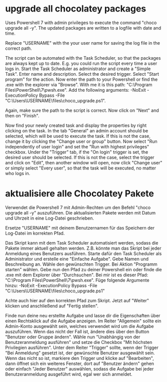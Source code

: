 # upgrade all chocolatey packages
Uses Powershell 7 with admin privileges to execute the command "choco upgrade all -y". The updated packages are written to a logfile with date and time.
 
Replace "USERNAME" with the your user name for saving the log file in the correct path.
 
The script can be automated with the Task Scheduler, so that the packages are always kept up to date. E.g. you could run the script every time a user logs in.
Start the Task Scheduler as administrator and create a "Simple Task". Enter name and description. Select the desired trigger. Select "Start program" for the action. Now enter the path to your Powershell or find the .exe with the explorer via "Browse". With me it is this path: "C:\Program Files\PowerShell\7\pwsh.exe".
Add the following arguments:
-NoExit -ExecutionPolicy Bypass -File "C:\Users\USERNAME\files\choco_upgrade.ps1".

Again, make sure the path to the script is correct.
Now click on "Next" and then on "Finish".

Now find your newly created task and display the properties by right clicking on the task.
In the tab "General" an admin account should be selected, which will be used to execute the task. If this is not the case, change it by clicking the "Change user or group" button.
Now select "Run independently of user login" and set the "Run with highest privileges" checkbox.
Under the "Trigger" tab, if the "On login" trigger is set, the desired user should be selected. If this is not the case, select the trigger and click on "Edit", then another window will open, now click "Change user" or simply select "Every user", so that the task will be executed, no matter who logs in.

# aktualisiere alle Chocolatey Pakete
Verwendet die Powershell 7 mit Admin-Rechten um den Befehl "choco upgrade all -y" auszuführen. Die aktualisierten Pakete werden mit Datum und Uhrzeit in eine Log-Datei geschrieben.
 
Ersetze "USERNAME" mit deinem Benutzernamen für das Speichern der Log-Datei im korrekten Pfad.
 
Das Skript kann mit dem Task Scheduler automatisiert werden, sodass die Pakete immer aktuell gehalten werden. Z.B. könnte man das Skript bei jeder Anmeldung eines Benutzers ausführen.
Starte dafür den Task Scheduler als Administrator und erstelle eine "Einfache Aufgabe". Gebe Namen und Beschreibung an. Wähle den gewünschten Trigger. Bei Aktion "Programm starten" wählen. Gebe nun den Pfad zu deiner Powershell ein oder finde die .exe mit dem Explorer über "Durchsuchen". Bei mir ist es dieser Pfad: "C:\Program Files\PowerShell\7\pwsh.exe".
Füge folgende Argumente hinzu:
-NoExit -ExecutionPolicy Bypass -File "C:\Users\USERNAME\files\choco_upgrade.ps1"

Achte auch hier auf den korrekten Pfad zum Skript.
Jetzt auf "Weiter" klicken und anschließend auf "Fertig stellen".

Finde nun deine neu erstellte Aufgabe und lasse dir die Eigenschaften über einen Rechtsklick auf die Aufgabe anzeigen.
Im Reiter "Allgemein" sollte ein Admin-Konto ausgewählt sein, welches verwendet wird um die Aufgabe auszuführen. Wenn das nicht der Fall ist, ändere dies über den Button "Benutzer oder Gruppe ändern".
Wähle nun "Unabhängig von der Benutzeranmeldung ausführen" und setze die Checkbox "Mit höchsten Privilegien ausführen".
Unter dem Reiter "Trigger" sollte, wenn der Trigger "Bei Anmeldung" gesetzt ist, der gewünschte Benutzer ausgewählt sein.
Wenn das nicht so ist, markiere den Trigger und klicke auf "Bearbeiten", dann öffnet sich ein weiteres Fenster, dort auf "Benutzer ändern" gehen oder einfach "Jeder Benutzer" auswählen, sodass die Aufgabe bei jeder Benutzeranmeldung ausgeführt wird, egal wer sich anmeldet.
